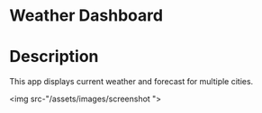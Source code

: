 # Weather Dashboard

# Description

This app displays current weather and forecast for multiple cities.

<img src-"/assets/images/screenshot
">
